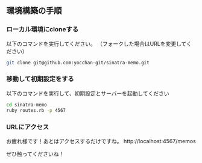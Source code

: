 ## 環境構築の手順
### ローカル環境にcloneする
以下のコマンドを実行してください。
（フォークした場合はURLを変更してください）
```bash
git clone git@github.com:yocchan-git/sinatra-memo.git
```

### 移動して初期設定をする
以下のコマンドを実行して、初期設定とサーバーを起動してください
```bash
cd sinatra-memo
ruby routes.rb -p 4567
```

### URLにアクセス
お疲れ様です！あとはアクセスするだけですね。
http://localhost:4567/memos

ぜひ触ってくださいね！